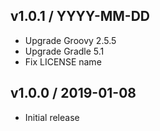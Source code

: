 ## v1.0.1 / YYYY-MM-DD
- Upgrade Groovy 2.5.5
- Upgrade Gradle 5.1
- Fix LICENSE name

## v1.0.0 / 2019-01-08
- Initial release

